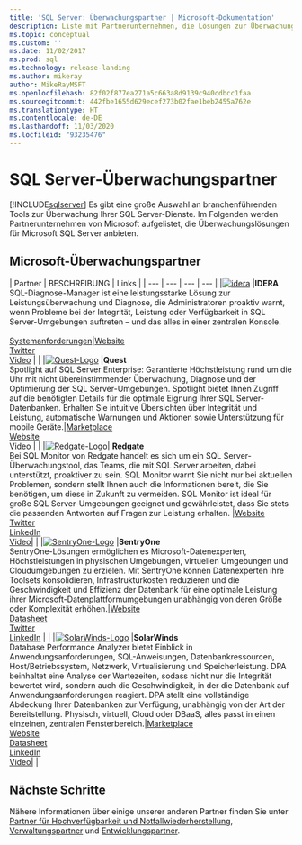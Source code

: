 ```yaml
---
title: 'SQL Server: Überwachungspartner | Microsoft-Dokumentation'
description: Liste mit Partnerunternehmen, die Lösungen zur Überwachung von SQL Server anbieten.
ms.topic: conceptual
ms.custom: ''
ms.date: 11/02/2017
ms.prod: sql
ms.technology: release-landing
ms.author: mikeray
author: MikeRayMSFT
ms.openlocfilehash: 82f02f877ea271a5c663a8d9139c940cdbcc1faa
ms.sourcegitcommit: 442fbe1655d629ecef273b02fae1beb2455a762e
ms.translationtype: HT
ms.contentlocale: de-DE
ms.lasthandoff: 11/03/2020
ms.locfileid: "93235476"
---
```

# <a name="sql-server-monitoring-partners"></a>SQL Server-Überwachungspartner
[!INCLUDE[sqlserver](../includes/applies-to-version/sqlserver.md)]
Es gibt eine große Auswahl an branchenführenden Tools zur Überwachung Ihrer SQL Server-Dienste. Im Folgenden werden Partnerunternehmen von Microsoft aufgelistet, die Überwachungslösungen für Microsoft SQL Server anbieten.

## <a name="microsoft-monitoring-partners"></a>Microsoft-Überwachungspartner

| Partner | BESCHREIBUNG | Links |
| --- | --- | --- | --- |
|[![idera][1]][idera_website] |**IDERA**<br>SQL-Diagnose-Manager ist eine leistungsstarke Lösung zur Leistungsüberwachung und Diagnose, die Administratoren proaktiv warnt, wenn Probleme bei der Integrität, Leistung oder Verfügbarkeit in SQL Server-Umgebungen auftreten – und das alles in einer zentralen Konsole.<br><br>[Systemanforderungen][idera_requirements]|<!--[Marketplace][idera_marketplace]<br>-->[Website][idera_website]<br>[Twitter][idera_twitter]<br>[Video][idera_youtube] | |
|[![Quest-Logo][3]][quest_website] |**Quest**<br>Spotlight auf SQL Server Enterprise: Garantierte Höchstleistung rund um die Uhr mit nicht übereinstimmender Überwachung, Diagnose und der Optimierung der SQL Server-Umgebungen. Spotlight bietet Ihnen Zugriff auf die benötigten Details für die optimale Eignung Ihrer SQL Server-Datenbanken. Erhalten Sie intuitive Übersichten über Integrität und Leistung, automatische Warnungen und Aktionen sowie Unterstützung für mobile Geräte.|[Marketplace][quest_marketplace]<br>[Website][quest_website]<br>[Video][quest_video] | |
|[![Redgate-Logo][4]][redgate_website]| **Redgate**<br>Bei SQL Monitor von Redgate handelt es sich um ein SQL Server-Überwachungstool, das Teams, die mit SQL Server arbeiten, dabei unterstützt, proaktiver zu sein. SQL Monitor warnt Sie nicht nur bei aktuellen Problemen, sondern stellt Ihnen auch die Informationen bereit, die Sie benötigen, um diese in Zukunft zu vermeiden. SQL Monitor ist ideal für große SQL Server-Umgebungen geeignet und gewährleistet, dass Sie stets die passenden Antworten auf Fragen zur Leistung erhalten. |[Website][redgate_website]<br>[Twitter][redgate_twitter]<br>[LinkedIn][redgate_linkedin] <br>[Video][redgate_video]| |
|[![SentryOne-Logo][2]][sentryone_website] |**SentryOne**<br>SentryOne-Lösungen ermöglichen es Microsoft-Datenexperten, Höchstleistungen in physischen Umgebungen, virtuellen Umgebungen und Cloudumgebungen zu erzielen. Mit SentryOne können Datenexperten ihre Toolsets konsolidieren, Infrastrukturkosten reduzieren und die Geschwindigkeit und Effizienz der Datenbank für eine optimale Leistung ihrer Microsoft-Datenplattformumgebungen unabhängig von deren Größe oder Komplexität erhöhen.|<!--[Marketplace][idera_marketplace]<br>-->[Website][sentryone_website]<br>[Datasheet][sentryone_datasheet]<br>[Twitter][sentryone_twitter]<br>[LinkedIn][sentryone_linkedin] | |
|[![SolarWinds-Logo][5]][solarwinds_website] |**SolarWinds**<br>Database Performance Analyzer bietet Einblick in Anwendungsanforderungen, SQL-Anweisungen, Datenbankressourcen, Host/Betriebssystem, Netzwerk, Virtualisierung und Speicherleistung. DPA beinhaltet eine Analyse der Wartezeiten, sodass nicht nur die Integrität bewertet wird, sondern auch die Geschwindigkeit, in der die Datenbank auf Anwendungsanforderungen reagiert. DPA stellt eine vollständige Abdeckung Ihrer Datenbanken zur Verfügung, unabhängig von der Art der Bereitstellung. Physisch, virtuell, Cloud oder DBaaS, alles passt in einen einzelnen, zentralen Fensterbereich.|[Marketplace][solarwinds_marketplace]<br>[Website][solarwinds_website]<br>[Datasheet][solarwinds_datasheet]<br>[LinkedIn][solarwinds_linkedin]<br>[Video][solarwinds_video]| |



## <a name="next-steps"></a>Nächste Schritte
Nähere Informationen über einige unserer anderen Partner finden Sie unter [Partner für Hochverfügbarkeit und Notfallwiederherstellung][hadr_partners], [Verwaltungspartner][management_partners] und [Entwicklungspartner][dev_partners].

<!--Image references-->
[1]: ./media/partner-hadr-sql-server/idera-logo.png
[2]: ./media/partner-hadr-sql-server/sentryone.png
[3]: ./media/partner-hadr-sql-server/quest.png
[4]: ./media/partner-hadr-sql-server/redgate.png
[5]: ./media/partner-hadr-sql-server/solarwinds.png

<!--Article links-->
[hadr_partners]: ./partner-hadr-sql-server.md
[management_partners]: ./partner-management-sql-server.md
[dev_partners]: ./partner-dev-sql-server.md

<!--Website links -->

[idera_website]:https://www.idera.com/productssolutions/sqlserver/sqldiagnosticmanager
[sentryone_website]:https://www.sentryone.com
[quest_website]:https://www.quest.com/products/spotlight-on-sql-server-enterprise
[redgate_website]:https://www.red-gate.com/products/dba/sql-monitor/
[solarwinds_website]:https://www.solarwinds.com/database-performance-analyzer
<!--Get Started Links-->

<!--Datasheet Links-->
[sentryone_datasheet]:https://www.sentryone.com/products/sentryone-platform/database-performance-monitoring
[solarwinds_datasheet]:https://www.solarwinds.com/-/media/solarwinds/swdcv2/licensed-products/database-performance-analyzer-sql-server/resources/datasheets/dpa-datasheet-sql-server.ashx

<!--Marketplace Links -->
<!----Not available[idera_marketplace]:https://azure.microsoft.com/marketplace/-->  

[quest_marketplace]:https://azuremarketplace.microsoft.com/marketplace/apps/quest.spotlightcloud?tab=Overview
[solarwinds_marketplace]:https://azuremarketplace.microsoft.com/marketplace/apps/solarwinds.solarwinds-database-performance-analyzer

<!--Press links-->
<!--[idera_press]:-->

<!--Video links-->
[idera_youtube]:https://www.idera.com/resourcecentral/videos/an-overview-of-sql-diagnostic-manager
[quest_video]:https://www.quest.com/webcast-ondemand/optimizing-and-tuning-sql-server8122701/
[redgate_video]:https://youtu.be/EYCLM9hTyME 
[solarwinds_video]:https://www.solarwinds.com/resources/video/database-performance-analyzer-overview

<!--Twitter links-->
[idera_twitter]:https://twitter.com/Idera_Software
[sentryone_twitter]:https://twitter.com/sentryone
[redgate_twitter]:https://twitter.com/redgate

<!--Supported Systems-->
[idera_requirements]:https://www.idera.com/productssolutions/sqlserver/sqldiagnosticmanager/systemrequirements

<!--LinkedIn-->
[sentryone_linkedin]:https://www.linkedin.com/company/sentryone
[redgate_linkedin]:https://www.linkedin.com/company/red-gate-software/
[solarwinds_linkedin]:https://linkedin.com/showcase/solarwinds-database-performance
